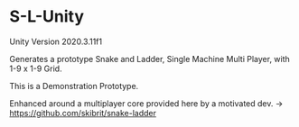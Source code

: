 # S-L-Unity
Unity Version 2020.3.11f1

Generates a prototype Snake and Ladder, Single Machine Multi Player, with 1-9 x 1-9 Grid.

This is a Demonstration Prototype.

Enhanced around a multiplayer core provided here by a motivated dev. ->
https://github.com/skibrit/snake-ladder
